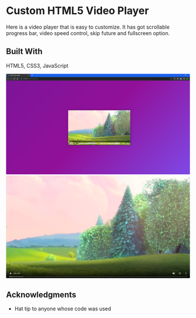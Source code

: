 # Custom HTML5 Video Player

Here is a video player that is easy to customize. It has got scrollable progress bar, video speed control, skip future and fullscreen option.

## Built With

HTML5, CSS3, JavaScript

![](https://github.com/aavetisyanIT/Custom-HTML5-Video-Player/blob/main/git_image.PNG)
![](https://github.com/aavetisyanIT/Custom-HTML5-Video-Player/blob/main/git_image1.PNG)

## Acknowledgments

-    Hat tip to anyone whose code was used
